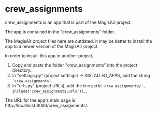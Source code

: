 # crew_assignments
crew_assignments is an app that is part of the MagisAir project.

The app is contained in the "crew_assignments" folder.

The MagisAir project files here are outdated. It may be better to install the app to a newer version of the MagisAir project.

In order to install this app to another project,
1. Copy and paste the folder "crew_assignments" into the project directory.
2. In "settings.py" (project settings) -> INSTALLED_APPS, add the string `'crew_assignments'`.
3. In "urls.py" (project URLs), add the line `path('crew_assignments/', include('crew_assignments.urls')),`.

The URL for the app's main page is http://localhost:8000/crew_assignments/.
